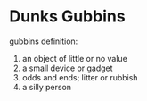 Dunks Gubbins
=============

gubbins definition:

1. an object of little or no value
2. a small device or gadget
3. odds and ends; litter or rubbish
4. a silly person


